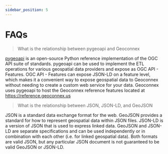 ```yaml
---
sidebar_position: 5
---
```


# FAQs

> What is the relationship between pygeoapi and Geoconnex



[pygeoapi](https://pygeoapi.io/) is an open-source Python reference implementation of the OGC API suite of standards. pygeoapi can be used to implement the ETL operations for various geospatial data providers and expose as OGC API - Features. OGC API - Features can expose JSON-LD on a feature level, which makes it a convenient way to expose geospatial data to Geoconnex without needing to create a custom web service for your data. Geoconnex uses pygeoapi to host the Geoconnex reference features located at https://reference.geoconnex.us


> What is the relationship between JSON, JSON-LD, and GeoJSON

JSON is a standard data exchange format for the web. GeoJSON provides a standard for how to represent geospatial data within JSON files. JSON-LD is a version of JSON that is used to express linked data. GeoJSON and JSON-LD are separate specifications and can be used independently or in combination with each other (i.e. for linked geospatial data). Both formats are valid JSON, but any particular JSON document is not guaranteed to be valid GeoJSON or JSON-LD.

